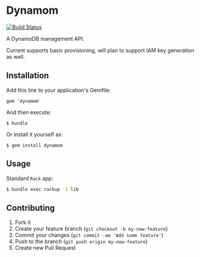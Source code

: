 # Dynamom

[![Build Status](https://secure.travis-ci.org/gorsuch/dynamom.png)](http://travis-ci.org/gorsuch/dynamom)

A DynamoDB management API.

Current supports basic provisioning, will plan to support IAM key generation as well.

## Installation

Add this line to your application's Gemfile:

    gem 'dynamom'

And then execute:

    $ bundle

Or install it yourself as:

    $ gem install dynamom

## Usage

Standard `Rack` app:

```bash
$ bundle exec rackup -I lib
```

## Contributing

1. Fork it
2. Create your feature branch (`git checkout -b my-new-feature`)
3. Commit your changes (`git commit -am 'Add some feature'`)
4. Push to the branch (`git push origin my-new-feature`)
5. Create new Pull Request
